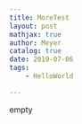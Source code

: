```yaml
---
title: MoreTest
layout: post
mathjax: true
author: Meyer
catalog: true
date: 2019-07-06
tags: 
    - HelloWorld

---
```



empty 